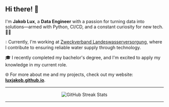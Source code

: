 ## Hi there! :wave:

I'm **Jakob Lux**, a **Data Engineer** with a passion for turning data into solutions—armed with Python, CI/CD, and a constant curiosity for new tech. :technologist:

:droplet: Currently, I'm working at [Zweckverband Landeswasserversorgung](https://www.lw-online.de/), where I contribute to ensuring reliable water supply through technology.

:mortar_board: I recently completed my bachelor's degree, and I'm excited to apply my knowledge in my current role.

:globe_with_meridians: For more about me and my projects, check out my website: **[luxjakob.github.io](https://luxjakob.github.io/)**.

---

<p align="center">
  <img src="https://github-readme-streak-stats.herokuapp.com/?user=LuxJakob&hide_border=true&theme=highcontrast" alt="GitHub Streak Stats"/>
</p>

---

<!---
<p align="center">
  <img src="https://github-readme-stats.vercel.app/api?username=LuxJakob&show_icons=true&theme=dracula&hide_border=true&count_private=true&include_all_commits=true" alt="LuxJakob GitHub Stats"/>
</p>

<p align="center">
  <img src="https://github-readme-stats.vercel.app/api/top-langs/?username=LuxJakob&hide=GAP&card_width=500&theme=dracula&hide_border=true&langs_count=10" alt="Top Languages" />
</p>


<p align="center">
  <img src="https://komarev.com/ghpvc/?username=LuxJakob" alt="Profile Views" />
</p>
--->
